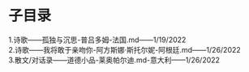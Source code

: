 # 子目录 
1.诗歌——孤独与沉思-普吕多姆-法国.md——1/19/2022  
2.诗歌——我将敢于亲吻你-阿方斯娜·斯托尔妮-阿根廷.md——1/26/2022  
3.散文/对话录——道德小品-莱奥帕尔迪.md-意大利——1/26/2022
